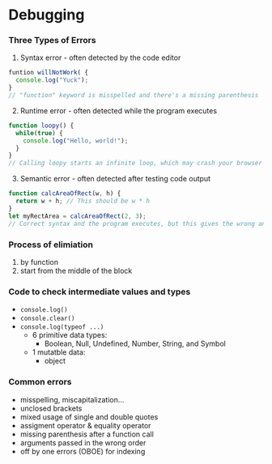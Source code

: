 # Debugging

### Three Types of Errors
1. Syntax error - often detected by the code editor

```javascript
funtion willNotWork( {
  console.log("Yuck");
}
// "function" keyword is misspelled and there's a missing parenthesis
```
2. Runtime error - often detected while the program executes

```javascript
function loopy() {
  while(true) {
    console.log("Hello, world!");
  }
}
// Calling loopy starts an infinite loop, which may crash your browser
```
3. Semantic error - often detected after testing code output 
```javascript
function calcAreaOfRect(w, h) {
  return w + h; // This should be w * h
}
let myRectArea = calcAreaOfRect(2, 3);
// Correct syntax and the program executes, but this gives the wrong answer
```

### Process of elimiation
1. by function 
2. start from the middle of the block

### Code to check intermediate values and types
- `console.log()`
- `console.clear()`
- `console.log(typeof ...)`
  - 6 primitive data types:
    - Boolean, Null, Undefined, Number, String, and Symbol
  - 1 mutatble data:
    - object 

### Common errors
- misspelling, miscapitalization... 
- unclosed brackets
- mixed usage of single and double quotes
- assigment operator & equality operator
- missing parenthesis after a function call
- arguments passed in the wrong order
- off by one errors (OBOE) for indexing 